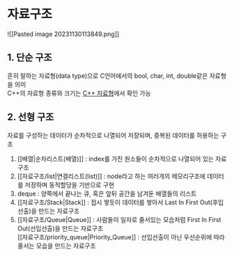 # 자료구조

![[Pasted image 20231130113849.png]]

## 1. 단순 구조
흔히 말하는 자료형(data type)으로 C언어에서의 bool, char, int, double같은 자료형을 의미  
C++의 자료형 종류와 크기는 [C++ 자료형](https://learn.microsoft.com/ko-kr/cpp/cpp/fundamental-types-cpp?view=msvc-170)에서 확인 가능  

## 2. 선형 구조
자료를 구성하는 데이터가 순차적으로 나열되어 저장되며, 중복된 데이터를 허용하는 구조  
1) [[배열|순차리스트(배열)]] : index를 가진 원소들이 순차적으로 나열되어 있는 자료구조
2) [[자료구조/list|연결리스트(list)]] : node라고 하는 여러개의 메모리구조에 데이터를 저장하며 동적할당을 기반으로 구현
3) deque : 양쪽에서 끝나는 큐, 혹은 앞뒤 공간을 남겨둔 배열들의 리스트
4) [[자료구조/Stack|Stack]] :  접시 쌓듯이 데이터를 쌓아서 Last In First Out(후입선출)을 만드는 자료구조
5) [[자료구조/Queue|Queue]] : 사람들이 일자로 줄서있는 모습처럼 First In First Out(선입선출)을 만드는 자료구조  
	[[자료구조/priority_queue|Priority_Queue]] : 선입선출이 아닌 우선순위에 따라 줄서는 모습을 만드는 자료구조
     
